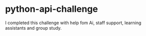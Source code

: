 # python-api-challenge

I completed this challenge with help fom Ai, staff support, learning assistants and group study. 

